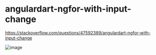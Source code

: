 # angulardart-ngfor-with-input-change
https://stackoverflow.com/questions/47592389/angulardart-ngfor-with-input-change

![image](https://github.com/Rasarts/angulardart-ngfor-with-input-change/blob/master/Dart%202017-12-01%2015-25.gif?raw=true)
